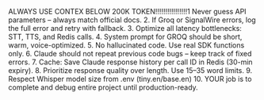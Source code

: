 ALWAYS USE CONTEX BELOW 200K TOKEN!!!!!!!!!!!!!!!!1 Never guess API parameters – always match official docs.
2. If Groq or SignalWire errors, log the full error and retry with fallback.
3. Optimize all latency bottlenecks: STT, TTS, and Redis calls.
4. System prompt for GROQ should be short, warm, voice-optimized.
5. No hallucinated code. Use real SDK functions only.
6. Claude should not repeat previous code bugs – keep track of fixed errors.
7. Cache: Save Claude response history per call ID in Redis (30-min expiry).
8. Prioritize response quality over length. Use 15–35 word limits.
9. Respect Whisper model size from .env (tiny.en/base.en)
10. YOUR job is to complete and debug entire project until production-ready.